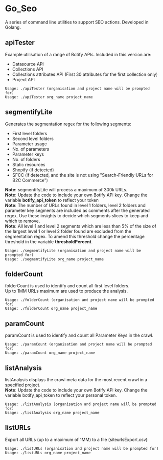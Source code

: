 # Go_Seo
A series of command line utilities to support SEO actions. Developed in Golang.   

## apiTester   
Example utilisation of a range of Botify APIs. Included in this version are: 
- Datasource API
- Collections API
- Collections attributes API (First 30 attributes for the first collection only)
- Project API

```
Usage: ./apiTester (organisation and project name will be prompted for)    
Usage: ./apiTester org_name project_name    
```
  
## segmentifyLite   
Generates the segmentation regex for the following segments: 
- First level folders
- Second level folders
- Parameter usage
- No. of parameters
- Parameter keys
- No. of folders
- Static resources
- Shopify (if detected)
- SFCC (if detected, and the site is not using "Search-Friendly URLs for B2C Commerce")

**Note:** segmentifyLite will process a maximum of 300k URLs.  
**Note:** Update the code to include your own Botify API key. Change the variable **botify_api_token** to reflect your token  
**Note:** The number of URLs found in level 1 folders, level 2 folders and parameter key segments are included as comments after the generated regex. Use these insights to decide which segments slices to keep and which to remove.   
**Note:** All level 1 and level 2 segments which are less than 5% of the size of the largest level 1 or level 2 folder found are excluded from the segmentation regex. To amend this threshold change the percentage threshold in the variable **thresholdPercent**.  
```
Usage: ./segmentifyLite (organisation and project name will be prompted for)    
Usage: ./segmentifyLite org_name project_name    
```

## folderCount
folderCount is used to identify and count all first level folders.  
Up to 1MM URLs maximum are used to produce the analysis.  
```
Usage: ./folderCount (organisation and project name will be prompted for)    
Usage: ./folderCount org_name project_name  
```

## paramCount  
paramCount is used to identify and count all Parameter Keys in the crawl.  
```
Usage: ./paramCount (organisation and project name will be prompted for)    
Usage: ./paramCount org_name project_name  
```

## listAnalysis
listAnalysis displays the crawl meta data for the most recent crawl in a specified project.   
**Note:** Update the code to include your own Botify API key. Change the variable botify_api_token to reflect your personal token. 
```
Usage: ./listAnalysis (organisation and project name will be prompted for)    
Usage: ./listAnalysis org_name project_name
```

## listURLs  
Export all URLs (up to a maximum of 1MM) to a file (siteurlsExport.csv)
```
Usage: ./listURLs (organisation and project name will be prompted for)    
Usage: ./listURLs org_name project_name
```
